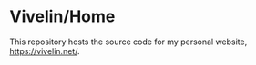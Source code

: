 # Vivelin/Home
This repository hosts the source code for my personal website, <https://vivelin.net/>.
